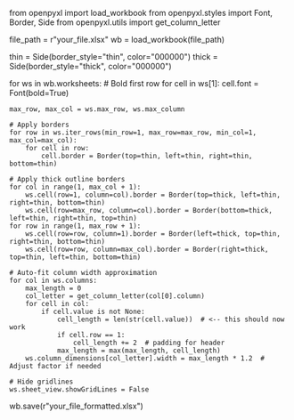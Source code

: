 from openpyxl import load_workbook
from openpyxl.styles import Font, Border, Side
from openpyxl.utils import get_column_letter

file_path = r"your_file.xlsx"
wb = load_workbook(file_path)

thin = Side(border_style="thin", color="000000")
thick = Side(border_style="thick", color="000000")

for ws in wb.worksheets:
    # Bold first row
    for cell in ws[1]:
        cell.font = Font(bold=True)

    max_row, max_col = ws.max_row, ws.max_column

    # Apply borders
    for row in ws.iter_rows(min_row=1, max_row=max_row, min_col=1, max_col=max_col):
        for cell in row:
            cell.border = Border(top=thin, left=thin, right=thin, bottom=thin)

    # Apply thick outline borders
    for col in range(1, max_col + 1):
        ws.cell(row=1, column=col).border = Border(top=thick, left=thin, right=thin, bottom=thin)
        ws.cell(row=max_row, column=col).border = Border(bottom=thick, left=thin, right=thin, top=thin)
    for row in range(1, max_row + 1):
        ws.cell(row=row, column=1).border = Border(left=thick, top=thin, right=thin, bottom=thin)
        ws.cell(row=row, column=max_col).border = Border(right=thick, top=thin, left=thin, bottom=thin)

    # Auto-fit column width approximation
    for col in ws.columns:
        max_length = 0
        col_letter = get_column_letter(col[0].column)
        for cell in col:
            if cell.value is not None:
                cell_length = len(str(cell.value))  # <-- this should now work
                if cell.row == 1:
                    cell_length += 2  # padding for header
                max_length = max(max_length, cell_length)
        ws.column_dimensions[col_letter].width = max_length * 1.2  # Adjust factor if needed

    # Hide gridlines
    ws.sheet_view.showGridLines = False

wb.save(r"your_file_formatted.xlsx")
